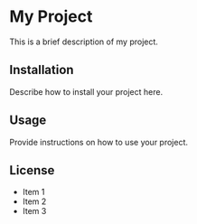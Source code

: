 # My Project

This is a brief description of my project.

## Installation

Describe how to install your project here.

## Usage

Provide instructions on how to use your project.

## License

- Item 1
- Item 2
- Item 3

 
